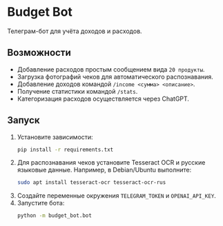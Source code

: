 # Budget Bot

Телеграм-бот для учёта доходов и расходов.

## Возможности

- Добавление расходов простым сообщением вида `20 продукты`.
- Загрузка фотографий чеков для автоматического распознавания.
- Добавление доходов командой `/income <сумма> <описание>`.
- Получение статистики командой `/stats`.
- Категоризация расходов осуществляется через ChatGPT.

## Запуск

1. Установите зависимости:
   ```bash
   pip install -r requirements.txt
   ```
2. Для распознавания чеков установите Tesseract OCR и русские языковые данные. Например, в Debian/Ubuntu выполните:
   ```bash
   sudo apt install tesseract-ocr tesseract-ocr-rus
   ```
3. Создайте переменные окружения `TELEGRAM_TOKEN` и `OPENAI_API_KEY`.
4. Запустите бота:
   ```bash
   python -m budget_bot.bot
   ```
